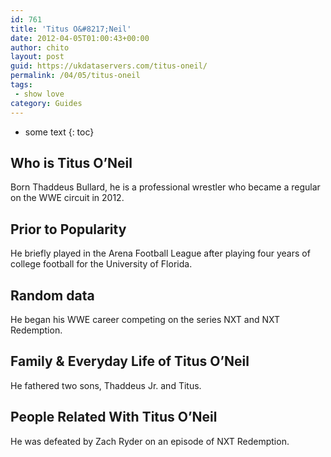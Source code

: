 ```yaml
---
id: 761
title: 'Titus O&#8217;Neil'
date: 2012-04-05T01:00:43+00:00
author: chito
layout: post
guid: https://ukdataservers.com/titus-oneil/
permalink: /04/05/titus-oneil
tags:
 - show love
category: Guides
---
```


* some text
{: toc}
          
          
## Who is  Titus O&#8217;Neil
                  
                  
                  
Born Thaddeus Bullard, he is a professional wrestler who became a regular on the WWE circuit in 2012.
                  
                
                
                
## Prior to Popularity 
                  
                  
                  
He briefly played in the Arena Football League after playing four years of college football for the University of Florida.
                  
                
                
                
## Random data 
                  
                  
                  
He began his WWE career competing on the series NXT and NXT Redemption.
                  
                
                
                
## Family & Everyday Life of Titus O&#8217;Neil
                  
                  
                  
He fathered two sons, Thaddeus Jr. and Titus.
                  
                
                
                
## People Related With  Titus O&#8217;Neil
                  
                  
                  
He was defeated by Zach Ryder on an episode of NXT Redemption.
                  
                
              
            
          
          
          
    
    
  
